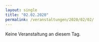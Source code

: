```yaml
---
layout: single
title: "02.02.2020"
permalink: /veranstaltungen/2020/02/02/
---
```


Keine Veranstaltung an diesem Tag.
